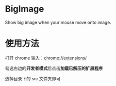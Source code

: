 # BigImage

Show big image when your mouse move onto image.

# 使用方法

打开 chrome 输入：[chrome://extensions/](chrome://extensions "")

勾选右边的**开发者模式**后点击**加载已解压的扩展程序**

选择目录下的 src 文件夹即可
